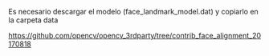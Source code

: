 Es necesario descargar el modelo (face_landmark_model.dat) y copiarlo en la carpeta data

https://github.com/opencv/opencv_3rdparty/tree/contrib_face_alignment_20170818
